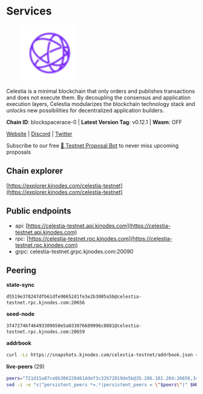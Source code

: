 # Services

<figure><img src="https://raw.githubusercontent.com/kj89/cosmos-images/main/logos/celestia.png" width="150" alt=""><figcaption></figcaption></figure>

Celestia is a minimal blockchain that only orders and publishes transactions and  does not execute them. By decoupling the consensus and application execution layers,  Celestia modularizes the blockchain technology stack and unlocks new possibilities  for decentralized application builders.

**Chain ID**: blockspacerace-0 | **Latest Version Tag**: v0.12.1 | **Wasm**: OFF

[Website](https://celestia.org) | [Discord](https://discord.gg/celestiacommunity) | [Twitter](https://twitter.com/CelestiaOrg)



Subscribe to our free [🤖 Testnet Proposal Bot](https://t.me/kjnodes_testnet_proposal_bot) to never miss upcoming proposals


## Chain explorer
[https://explorer.kjnodes.com/celestia-testnet](https://explorer.kjnodes.com/celestia-testnet)

## Public endpoints

* api: [https://celestia-testnet.api.kjnodes.com](https://celestia-testnet.api.kjnodes.com)
* rpc: [https://celestia-testnet.rpc.kjnodes.com](https://celestia-testnet.rpc.kjnodes.com)
* grpc: celestia-testnet.grpc.kjnodes.com:20090

## Peering

**state-sync**

```text
d5519e378247dfb61dfe90652d1fe3e2b3005a5b@celestia-testnet.rpc.kjnodes.com:20656
```

**seed-node**

```text
3f472746f46493309650e5a033076689996c8881@celestia-testnet.rpc.kjnodes.com:20659
```

**addrbook**
```bash
curl -Ls https://snapshots.kjnodes.com/celestia-testnet/addrbook.json > $HOME/.celestia-app/config/addrbook.json
```

**live-peers** (29)
```bash
peers="721d15a87ce8b3062284614def3c32b72019de5b@35.206.161.204:26656,3470257481d3f6cf1f7b13e47ce4347624f185c8@190.2.136.144:30156,d5519e378247dfb61dfe90652d1fe3e2b3005a5b@65.109.68.190:20656,e85b086d236a2c9a4d285e6d44126bb6fc6a1555@131.153.158.209:26656,af66f28f19f747bd2b5a18d91d143dc8e035f86a@47.147.226.228:52656,e225815e3da7a26d712c074045977034a901bbc0@5.9.106.214:26686,2b8f5b788108c593378ce0dad8faff180b854cb4@185.56.139.86:26656,e4fa11cfb413d69d95dc90a0e12125b091b1d574@51.158.115.159:26656,5d02fa37f0fe3f198b3fdcea78b8961d04425b5d@185.227.135.173:26656,0293f2cf7184da95bc6ea6ff31c7e97578b9c7ff@65.109.106.95:26656,3ef426538e3b8bfa274aa9a442583bbbda71942f@185.144.99.12:26656,c97019ef9ee43e93ad9019514b612e6b8363c3fd@138.201.63.38:26686,5fa6853eb52bc3a5ff1fe56b988515d16644819a@65.21.232.33:2000,2b749c2f0dd5953eeb5379c7ae7a15ed1020f7e5@135.181.136.124:26656,a20a5f47307049619d2fe689f3c33f1f7ab9470c@162.55.245.144:2130,7a89c8c63ee0a305d236eabb435ea54f1c08d3dd@125.143.190.194:17002,24770b73138ee6a2113e4c35b5e3525749c21350@109.238.11.182:26656,cb0c8eab8b18c4c6a2d0cc030d1b0787656b61bb@65.108.137.39:26656,10c84789386c2ee3aacd8e09f04b78fac14fb3d7@209.126.86.119:26656,a98c082b003204f1bf4483cf2eb6ef2a7df4c8a2@103.50.32.25:26656,7e5044f447e69aeee36d71bbea102c6079eb29e2@198.211.110.136:26656,63636c9bec15f0039f78bc48736fe8b84e9e8a60@38.242.233.37:26656,8f14ec71e1d712c912c27485a169c2519628cfb6@185.225.232.196:21656,dc0656ab58280d641c8d10311d86627255bec8a1@148.251.85.27:26656,ebf8c82dd6bc37aebcc38f5bff61593d9e3ca370@65.21.163.230:26656,28ec6fc21844eb07f8264694c723a8c6056b16c1@195.74.52.167:26656,5cb79244142c36768571cf1e791578dc45969fd2@195.189.97.33:23656,71819ce1899c1f4f0f138f7a538958dd0d3d3ff8@5.9.78.252:27656,29c8a82a0be59a2c6a5d6fb2ad0a2e1b4d09de0f@186.3.232.252:26656"
sed -i -e "s|^persistent_peers *=.*|persistent_peers = \"$peers\"|" $HOME/.celestia-app/config/config.toml
```
